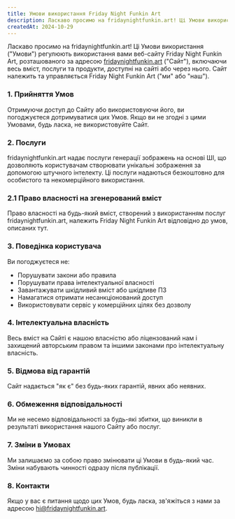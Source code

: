 ```yaml
---
title: Умови використання Friday Night Funkin Art
description: Ласкаво просимо на fridaynightfunkin.art! Ці Умови використання ("Умови") регулюють використання вами веб-сайту Friday Night Funkin Art, розташованого за адресою fridaynightfunkin.art, включаючи весь вміст, послуги та продукти, доступні на сайті або через нього. Сайт належить та управляється Friday Night Funkin Art ("ми" або "наш").
createdAt: 2024-10-29
---
```


Ласкаво просимо на fridaynightfunkin.art! Ці Умови використання ("Умови") регулюють використання вами веб-сайту Friday Night Funkin Art, розташованого за адресою [fridaynightfunkin.art](https://fridaynightfunkin.art/) ("Сайт"), включаючи весь вміст, послуги та продукти, доступні на сайті або через нього. Сайт належить та управляється Friday Night Funkin Art ("ми" або "наш").

### 1. Прийняття Умов

Отримуючи доступ до Сайту або використовуючи його, ви погоджуєтеся дотримуватися цих Умов. Якщо ви не згодні з цими Умовами, будь ласка, не використовуйте Сайт.

### 2. Послуги

fridaynightfunkin.art надає послуги генерації зображень на основі ШІ, що дозволяють користувачам створювати унікальні зображення за допомогою штучного інтелекту. Ці послуги надаються безкоштовно для особистого та некомерційного використання.

### 2.1 Право власності на згенерований вміст

Право власності на будь-який вміст, створений з використанням послуг fridaynightfunkin.art, належить Friday Night Funkin Art відповідно до умов, описаних тут.

### 3. Поведінка користувача

Ви погоджуєтеся не:
- Порушувати закони або правила
- Порушувати права інтелектуальної власності
- Завантажувати шкідливий вміст або шкідливе ПЗ
- Намагатися отримати несанкціонований доступ
- Використовувати сервіс у комерційних цілях без дозволу

### 4. Інтелектуальна власність

Весь вміст на Сайті є нашою власністю або ліцензований нам і захищений авторським правом та іншими законами про інтелектуальну власність.

### 5. Відмова від гарантій

Сайт надається "як є" без будь-яких гарантій, явних або неявних.

### 6. Обмеження відповідальності

Ми не несемо відповідальності за будь-які збитки, що виникли в результаті використання нашого Сайту або послуг.

### 7. Зміни в Умовах

Ми залишаємо за собою право змінювати ці Умови в будь-який час. Зміни набувають чинності одразу після публікації.

### 8. Контакти

Якщо у вас є питання щодо цих Умов, будь ласка, зв'яжіться з нами за адресою [hi@fridaynightfunkin.art](mailto:hi@fridaynightfunkin.art). 
